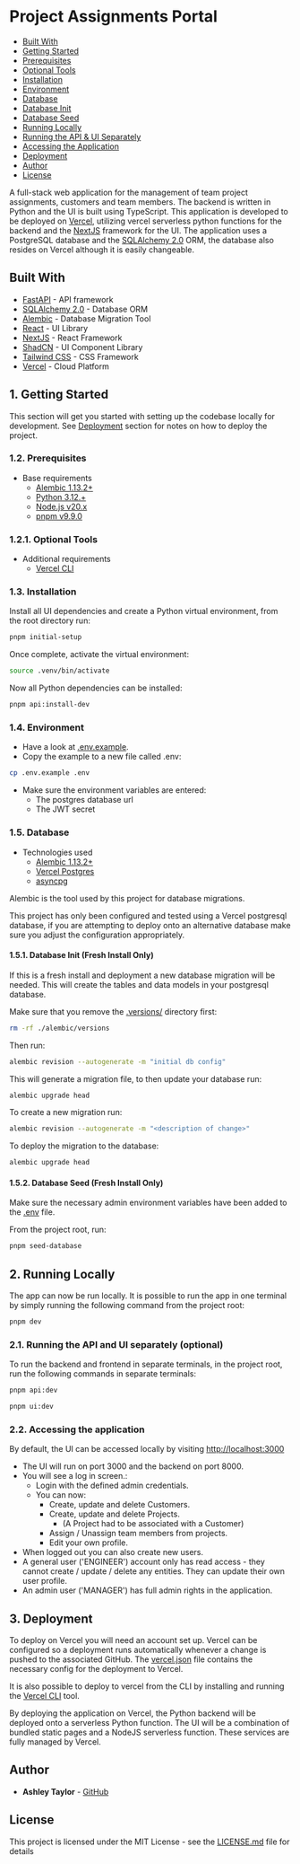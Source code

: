 # Project Assignments Portal

- [Built With](#built-with)
- [Getting Started](#1-getting-started)
- [Prerequisites](#12-prerequisites)
- [Optional Tools](#121-optional-tools)
- [Installation](#13-installation)
- [Environment](#14-environment)
- [Database](#15-database)
- [Database Init](#151-database-init-fresh-install-only)
- [Database Seed](#152-database-seed-fresh-install-only)
- [Running Locally](#2-running-locally)
- [Running the API & UI Separately](#21-running-the-api-and-ui-separately-optional)
- [Accessing the Application](#22-accessing-the-application)
- [Deployment](#3-deployment)
- [Author](#author)
- [License](#license)

A full-stack web application for the management of team project assignments, customers and team members. The backend is written in Python and the UI is built using TypeScript.
This application is developed to be deployed on [Vercel](http://vercel.com), utilizing vercel serverless python functions for the backend and the [NextJS](https://nextjs.org/) framework for the UI. The application uses a PostgreSQL database and the [SQLAlchemy 2.0](https://www.sqlalchemy.org/) ORM, the database also resides on Vercel although it is easily changeable.

## Built With

- [FastAPI](https://fastapi.tiangolo.com/) - API framework
- [SQLAlchemy 2.0](https://docs.sqlalchemy.org/en/20/) - Database ORM
- [Alembic](https://alembic.sqlalchemy.org/en/latest/) - Database Migration Tool
- [React](https://react.dev/) - UI Library
- [NextJS](https://react.dev/) - React Framework
- [ShadCN](https://ui.shadcn.com/) - UI Component Library
- [Tailwind CSS](https://tailwindcss.com/) - CSS Framework
- [Vercel](https://vercel.com/) - Cloud Platform

## 1. Getting Started

This section will get you started with setting up the codebase locally for development. See [Deployment](#3-deployment) section for notes on how to deploy the project.

### 1.2. Prerequisites

- Base requirements
  - [Alembic 1.13.2+](https://alembic.sqlalchemy.org/)
  - [Python 3.12.+](https://www.python.org/)
  - [Node.js v20.x](https://nodejs.org/en/)
  - [pnpm v9.9.0](https://pnpm.io/)

### 1.2.1. Optional Tools

- Additional requirements
  - [Vercel CLI](https://vercel.com/docs/cli)

### 1.3. Installation

Install all UI dependencies and create a Python virtual environment, from the root directory run:

```bash
pnpm initial-setup
```

Once complete, activate the virtual environment:

```bash
source .venv/bin/activate
```

Now all Python dependencies can be installed:

```bash
pnpm api:install-dev
```

### 1.4. Environment

- Have a look at [.env.example](.env.example).
- Copy the example to a new file called .env:

```bash
cp .env.example .env
```

- Make sure the environment variables are entered:
  - The postgres database url
  - The JWT secret

### 1.5. Database

- Technologies used
  - [Alembic 1.13.2+](https://alembic.sqlalchemy.org/)
  - [Vercel Postgres](https://vercel.com/docs/storage/vercel-postgres)
  - [asyncpg](https://magicstack.github.io/asyncpg/current/)

Alembic is the tool used by this project for database migrations.

This project has only been configured and tested using a Vercel postgresql database, if you are attempting to deploy onto an alternative database make sure you adjust the configuration appropriately.

#### 1.5.1. Database Init (Fresh Install Only)

If this is a fresh install and deployment a new database migration will be needed. This will create the tables and data models in your postgresql database.

Make sure that you remove the [.versions/](./alembic/versions/) directory first:

```bash
rm -rf ./alembic/versions
```

Then run:

```bash
alembic revision --autogenerate -m "initial db config"
```

This will generate a migration file, to then update your database run:

```bash
alembic upgrade head
```

To create a new migration run:

```bash
alembic revision --autogenerate -m "<description of change>"
```

To deploy the migration to the database:

```bash
alembic upgrade head
```

#### 1.5.2. Database Seed (Fresh Install Only)

Make sure the necessary admin environment variables have been added to the [.env](.env) file.

From the project root, run:

```bash
pnpm seed-database
```

## 2. Running Locally

The app can now be run locally. It is possible to run the app in one terminal by simply running the following command from the project root:

```bash
pnpm dev
```

### 2.1. Running the API and UI separately (optional)

To run the backend and frontend in separate terminals, in the project root, run the following commands in separate terminals:

```bash
pnpm api:dev
```

```bash
pnpm ui:dev
```

### 2.2. Accessing the application

By default, the UI can be accessed locally by visiting <http://localhost:3000>

- The UI will run on port 3000 and the backend on port 8000.
- You will see a log in screen.:
  - Login with the defined admin credentials.
  - You can now:
    - Create, update and delete Customers.
    - Create, update and delete Projects.
      - (A Project had to be associated with a Customer)
    - Assign / Unassign team members from projects.
    - Edit your own profile.
- When logged out you can also create new users.
- A general user ('ENGINEER') account only has read access - they cannot create / update / delete any entities. They can update their own user profile.
- An admin user ('MANAGER') has full admin rights in the application.

## 3. Deployment

To deploy on Vercel you will need an account set up. Vercel can be configured so a deployment runs automatically whenever a change is pushed to the associated GitHub. The [vercel.json](./vercel.json) file contains the necessary config for the deployment to Vercel.

It is also possible to deploy to vercel from the CLI by installing and running the [Vercel CLI](https://vercel.com/docs/cli) tool.

By deploying the application on Vercel, the Python backend will be deployed onto a serverless Python function. The UI will be a combination of bundled static pages and a NodeJS serverless function. These services are fully managed by Vercel.

## Author

- **Ashley Taylor** - [GitHub](https://github.com/ash-taylor)

## License

This project is licensed under the MIT License - see the [LICENSE.md](LICENSE.md) file for details
